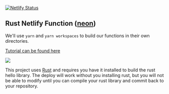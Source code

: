 [![Netlify Status](https://api.netlify.com/api/v1/badges/14e21263-4c90-4e21-a45a-7d69d9dbd6a8/deploy-status)](https://app.netlify.com/sites/rust-netlify-function-neon/deploys)

## Rust Netlify Function ([neon][neon])

We'll use `yarn` and `yarn workspaces` to build our functions in their own directories.

[Tutorial can be found here][tutorial]

[![](https://www.netlify.com/img/deploy/button.svg)][deploy]

This project uses [Rust][rust] and requires you have it installed to build the rust hello library. The deploy will work without you installing rust, but you will not be able to modify until you can compile your rust library and commit back to your repository.

[deploy]: https://app.netlify.com/start/deploy?repository=https://github.com/talves/rust-netlify-function-neon
[rust]: https://www.rust-lang.org/
[tutorial]: https://tony.alves.dev/garden/rust-netlify-function-neon
[neon]: https://neon-bindings.com/

